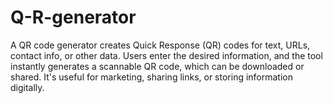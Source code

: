 # Q-R-generator
A QR code generator creates Quick Response (QR) codes for text, URLs, contact info, or other data. Users enter the desired information, and the tool instantly generates a scannable QR code, which can be downloaded or shared. It's useful for marketing, sharing links, or storing information digitally.
